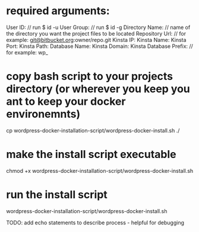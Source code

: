 # required arguments:
User ID: // run $ id -u
User Group: // run $ id -g
Directory Name: // name of the directory you want the project files to be located
Repository Url: // for example: git@bitbucket.org:owner/repo.git
Kinsta IP: 
Kinsta Name: 
Kinsta Port: 
Kinsta Path: 
Database Name:
Kinsta Domain: 
Kinsta Database Prefix: // for example: wp_


# copy bash script to your projects directory (or wherever you keep you ant to keep your docker environemnts)
cp wordpress-docker-installation-script/wordpress-docker-install.sh ./

# make the install script executable
chmod +x wordpress-docker-installation-script/wordpress-docker-install.sh

# run the install script
wordpress-docker-installation-script/wordpress-docker-install.sh


TODO: add echo statements to describe process - helpful for debugging